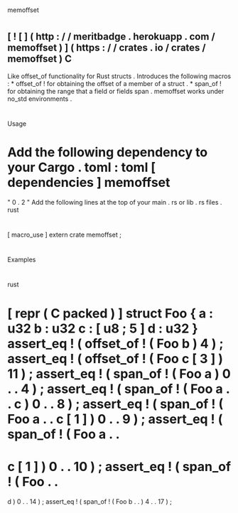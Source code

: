 #
memoffset
#
[
!
[
]
(
http
:
/
/
meritbadge
.
herokuapp
.
com
/
memoffset
)
]
(
https
:
/
/
crates
.
io
/
crates
/
memoffset
)
C
-
Like
offset_of
functionality
for
Rust
structs
.
Introduces
the
following
macros
:
*
offset_of
!
for
obtaining
the
offset
of
a
member
of
a
struct
.
*
span_of
!
for
obtaining
the
range
that
a
field
or
fields
span
.
memoffset
works
under
no_std
environments
.
#
#
Usage
#
#
Add
the
following
dependency
to
your
Cargo
.
toml
:
toml
[
dependencies
]
memoffset
=
"
0
.
2
"
Add
the
following
lines
at
the
top
of
your
main
.
rs
or
lib
.
rs
files
.
rust
#
[
macro_use
]
extern
crate
memoffset
;
#
#
Examples
#
#
rust
#
[
repr
(
C
packed
)
]
struct
Foo
{
a
:
u32
b
:
u32
c
:
[
u8
;
5
]
d
:
u32
}
assert_eq
!
(
offset_of
!
(
Foo
b
)
4
)
;
assert_eq
!
(
offset_of
!
(
Foo
c
[
3
]
)
11
)
;
assert_eq
!
(
span_of
!
(
Foo
a
)
0
.
.
4
)
;
assert_eq
!
(
span_of
!
(
Foo
a
.
.
c
)
0
.
.
8
)
;
assert_eq
!
(
span_of
!
(
Foo
a
.
.
c
[
1
]
)
0
.
.
9
)
;
assert_eq
!
(
span_of
!
(
Foo
a
.
.
=
c
[
1
]
)
0
.
.
10
)
;
assert_eq
!
(
span_of
!
(
Foo
.
.
=
d
)
0
.
.
14
)
;
assert_eq
!
(
span_of
!
(
Foo
b
.
.
)
4
.
.
17
)
;
